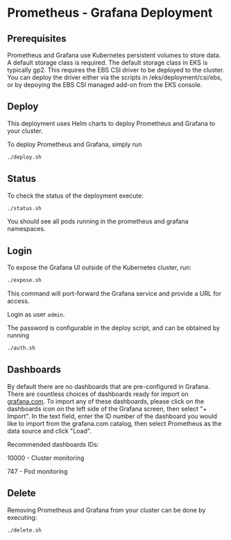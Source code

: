 # Prometheus - Grafana Deployment

## Prerequisites

Prometheus and Grafana use Kubernetes persistent volumes to store data. A default storage class is required. The default storage class in EKS is typically gp2. This requires the EBS CSI driver to be deployed to the cluster. You can deploy the driver either via the scripts in /eks/deployment/csi/ebs, or by depoying the EBS CSI managed add-on from the EKS console.

## Deploy

This deployment uses Helm charts to deploy Prometheus and Grafana to your cluster.

To deploy Prometheus and Grafana, simply run

```bash
./deploy.sh
```

## Status

To check the status of the deployment execute:

```bash
./status.sh
```

You should see all pods running in the prometheus and grafana namespaces.

## Login

To expose the Grafana UI outside of the Kubernetes cluster, run:

```bash
./expose.sh
```

This command will port-forward the Grafana service and provide a URL for access.

Login as user `admin`.

The password is configurable in the deploy script, and can be obtained by running

```bash
./auth.sh
```

## Dashboards
By default there are no dashboards that are pre-configured in Grafana. There are countless choices of dashboards ready for import on [grafana.com](https://grafana.com/grafana/dashboards/?search=Kubernetes). To import any of these dashboards, please click on the dashboards icon on the left side of the Grafana screen, then select "+ Import". In the text field, enter the ID number of the dashboard you would like to import from the grafana.com catalog, then select Prometheus as the data source and click "Load".

Recommended dashboards IDs:

10000 - Cluster monitoring

747 - Pod monitoring

## Delete
Removing Prometheus and Grafana from your cluster can be done by executing:

```bash
./delete.sh
```

